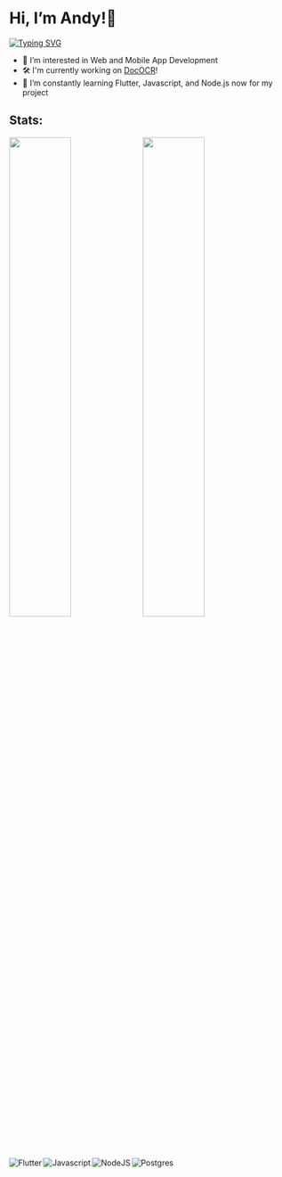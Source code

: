
# Hi, I’m Andy!👋
[![Typing SVG](https://readme-typing-svg.herokuapp.com/?lines=Hello+There;Nice+to+meet+you&background=000000EB&center=true)](https://git.io/typing-svg)
<br />


- 👀 I’m interested in Web and Mobile App Development
- 🛠 I'm currently working on [DocOCR][dococr]!
- 🌱 I’m constantly learning Flutter, Javascript, and Node.js now for my project

## Stats:

<img align="left" width="47%" src="https://github-readme-stats.vercel.app/api?username=Hwang2212&show_icons=true&theme=radical" />

<img align="left" width="47%" src="https://github-readme-stats.vercel.app/api/top-langs/?username=Hwang2212&layout=compact&theme=radical" />

<br />
<br />
<br />
<img align="left" alt="Flutter" src="https://img.shields.io/badge/Flutter-%2302569B.svg?style=for-the-badge&logo=Flutter&logoColor=white" />
<img align="left" alt="Javascript" src="https://img.shields.io/badge/javascript-%23323330.svg?style=for-the-badge&logo=javascript&logoColor=%23F7DF1E" />
<img align="left" alt="NodeJS" src="https://img.shields.io/badge/node.js-6DA55F?style=for-the-badge&logo=node.js&logoColor=white" />
<img align="left" alt="Postgres" src="https://img.shields.io/badge/postgres-%23316192.svg?style=for-the-badge&logo=postgresql&logoColor=white" />




[dococr]: https://github.com/Hwang2212/dococr
<!---
Hwang2212/Hwang2212 is a ✨ special ✨ repository because its `README.md` (this file) appears on your GitHub profile.
You can click the Preview link to take a look at your changes.
--->
